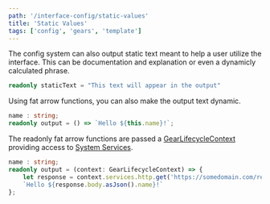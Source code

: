 ```yaml
---
path: '/interface-config/static-values'
title: 'Static Values'
tags: ['config', 'gears', 'template']
---
```


The config system can also output static text meant to help a user utilize the interface. This can be documentation and explanation or even a dynamicly calculated phrase.

```ts
readonly staticText = "This text will appear in the output"
```

Using fat arrow functions, you can also make the output text dynamic.
```ts
name : string; 
readonly output = () => `Hello ${this.name}!`;
```

The readonly fat arrow functions are passed a [GearLifecycleContext](/gears/components/lifecycle) providing access to [System Services](/gears/system-services).
```ts
name : string; 
readonly output = (context: GearLifecycleContext) => {
    let response = context.services.http.get('https://somedomain.com/resource', {});
    `Hello ${response.body.asJson().name}!`
};
```
